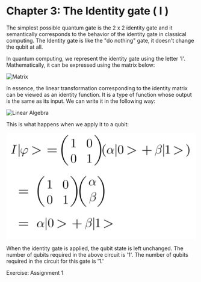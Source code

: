 # Chapter 3: The Identity gate ( I )

The simplest possible quantum gate is the 2 x 2 identity gate and it semantically corresponds to the behavior of the identity gate in classical computing. The Identity gate is like the "do nothing" gate, it doesn't change the qubit at all.

In quantum computing, we represent the identity gate using the letter 'I'. Mathematically, it can be expressed using the matrix below:

![Matrix](../figures/Identity_matrix.png)

In essence, the linear transformation corresponding to the identity matrix can be viewed as an identity function. It is a type of function whose output is the same as its input. We can write it in the following way:

![Linear Algebra](../figures/Identity_matrix2.png)

This is what happens when we apply it to a qubit:

![Linear Algebra](../figures/Identity_matrix3.png)

When the identity gate is applied, the qubit state is left unchanged. The number of qubits required in the above circuit is '1'.
The number of qubits required in the circuit for this gate is '1.'

Exercise: Assignment 1
